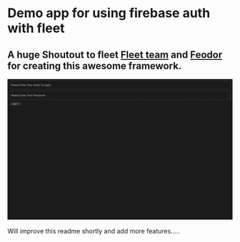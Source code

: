 # Demo app for using firebase auth with fleet

## A huge Shoutout to fleet [Fleet team](https://github.com/flet-dev) and [Feodor](https://github.com/FeodorFitsner) for creating this awesome framework.

![](demo/ezgif.com-gif-maker.gif)

Will improve this readme shortly and add more features.....
